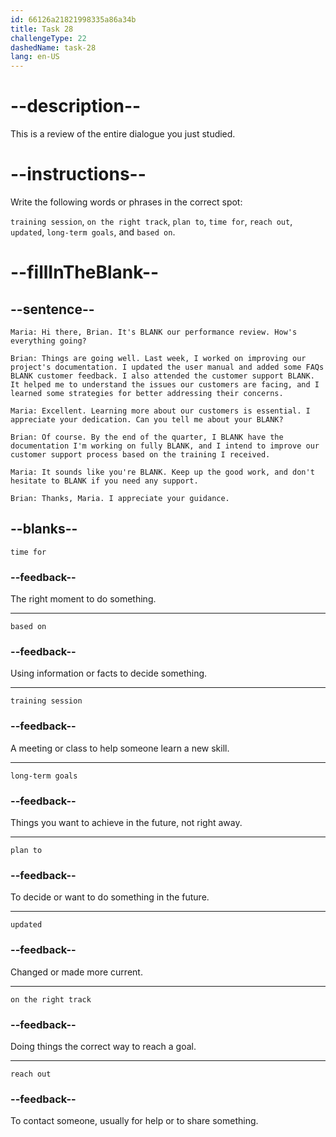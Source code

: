 ```yaml
---
id: 66126a21821998335a86a34b
title: Task 28
challengeType: 22
dashedName: task-28
lang: en-US
---
```


<!-- REVIEW -->

# --description--

This is a review of the entire dialogue you just studied.

# --instructions--

Write the following words or phrases in the correct spot:

`training session`, `on the right track`, `plan to`, `time for`, `reach out`, `updated`, `long-term goals`, and `based on`.

# --fillInTheBlank--

## --sentence--

`Maria: Hi there, Brian. It's BLANK our performance review. How's everything going?`

`Brian: Things are going well. Last week, I worked on improving our project's documentation. I updated the user manual and added some FAQs BLANK customer feedback. I also attended the customer support BLANK. It helped me to understand the issues our customers are facing, and I learned some strategies for better addressing their concerns.`

`Maria: Excellent. Learning more about our customers is essential. I appreciate your dedication. Can you tell me about your BLANK?`

`Brian: Of course. By the end of the quarter, I BLANK have the documentation I'm working on fully BLANK, and I intend to improve our customer support process based on the training I received.`

`Maria: It sounds like you're BLANK. Keep up the good work, and don't hesitate to BLANK if you need any support.`

`Brian: Thanks, Maria. I appreciate your guidance.`

## --blanks--

`time for`

### --feedback--

The right moment to do something.

---

`based on`

### --feedback--

Using information or facts to decide something.

---

`training session`

### --feedback--

A meeting or class to help someone learn a new skill.

---

`long-term goals`

### --feedback--

Things you want to achieve in the future, not right away.

---

`plan to`

### --feedback--

To decide or want to do something in the future.

---

`updated`

### --feedback--

Changed or made more current.

---

`on the right track`

### --feedback--

Doing things the correct way to reach a goal.

---

`reach out`

### --feedback--

To contact someone, usually for help or to share something.
